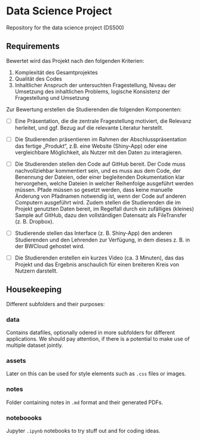 # Data Science Project
Repository for the data science project (DS500)

## Requirements

Bewertet wird das Projekt nach den folgenden Kriterien:

1. Komplexität des Gesamtprojektes
2. Qualität des Codes
3. Inhaltlicher Anspruch der untersuchten Fragestellung, Niveau der Umsetzung des inhaltlichen Problems, logische Konsistenz der Fragestellung und Umsetzung

Zur Bewertung erstellen die Studierenden die folgenden Komponenten:

- [ ] Eine Präsentation, die die zentrale Fragestellung motiviert, die Relevanz herleitet, und ggf. Bezug auf die relevante Literatur herstellt.

- [ ] Die Studierenden präsentieren im Rahmen der Abschlusspräsentation das fertige „Produkt“, z.B. eine Website (Shiny-App) oder eine vergleichbare Möglichkeit, als Nutzer mit den Daten zu interagieren.

- [ ] Die Studierenden stellen den Code auf GitHub bereit. Der Code muss nachvollziehbar kommentiert sein, und es muss aus dem Code, der Benennung der Dateien, oder einer begleitenden Dokumentation klar hervorgehen, welche Dateien in welcher Reihenfolge ausgeführt werden müssen. Pfade müssen so gesetzt werden, dass keine manuelle Änderung von Pfadnamen notwendig ist, wenn der Code auf anderen Computern ausgeführt wird. Zudem stellen die Studierenden die im Projekt genutzten Daten bereit, im Regelfall durch ein zufälliges (kleines) Sample auf GitHub, dazu den vollständigen Datensatz als FileTransfer (z. B. Dropbox).

- [ ] Studierende stellen das Interface (z. B. Shiny-App) den anderen Studierenden und den Lehrenden zur Verfügung, in dem dieses z. B. in der BWCloud gehostet wird.

- [ ] Die Studierenden erstellen ein kurzes Video (ca. 3 Minuten), das das Projekt und das Ergebnis anschaulich für einen breiteren Kreis von Nutzern darstellt.

## Housekeeping
Different subfolders and their purposes:

### data
Contains datafiles, optionally odered in more subfolders for different applications. We should pay attention, if there is a potential to make use of multiple dataset jointly.

### assets
Later on this can be used for style elements such as `.css` files or images.

### notes
Folder containing notes in `.md` format and their generated PDFs.

### noteboooks
Jupyter `.ipynb` notebooks to try stuff out and for coding ideas.
